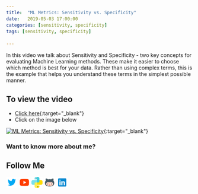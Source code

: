 ```yaml
---
title:  "ML Metrics: Sensitivity vs. Specificity"
date:   2019-05-03 17:00:00
categories: [sensitivity, specificity]
tags: [sensitivity, specificity]

---
```


In this video we talk about Sensitivity and Specificity - two key concepts for evaluating Machine Learning methods. These make it easier to choose which method is best for your data. Rather than using complex terms, this is the example that helps you understand these terms in the simplest possible manner.


## To view the video
* [Click here](https://youtu.be/JNYkHfT5png){:target="_blank"}
* Click on the image below

[![ML Metrics: Sensitivity vs. Specificity](http://img.youtube.com/vi/JNYkHfT5png/0.jpg)](http://www.youtube.com/watch?v=JNYkHfT5png){:target="_blank"}

### Want to know more about me?
## Follow Me
<a href="https://twitter.com/_bhaveshbhatt" target="_blank"><img class="ai-subscribed-social-icon" src="/assets/images/tw.png" width="30"></a>
<a href="https://www.youtube.com/bhaveshbhatt8791/" target="_blank"><img class="ai-subscribed-social-icon" src="/assets/images/ytb.png" width="30"></a>
<a href="https://www.youtube.com/PythonTricks/" target="_blank"><img class="ai-subscribed-social-icon" src="/assets/images/python_logo.png" width="30"></a>
<a href="https://github.com/bhattbhavesh91" target="_blank"><img class="ai-subscribed-social-icon" src="/assets/images/gthb.png" width="30"></a>
<a href="https://www.linkedin.com/in/bhattbhavesh91/" target="_blank"><img class="ai-subscribed-social-icon" src="/assets/images/lnkdn.png" width="30"></a>
